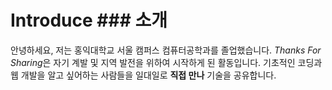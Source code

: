 # Introduce ### 소개
안녕하세요, 저는 홍익대학교 서울 캠퍼스 컴퓨터공학과를 졸업했습니다. *Thanks For Sharing*은 자기 계발 및 지역 발전을 위하여 시작하게 된 활동입니다. 기초적인 코딩과 웹 개발을 알고 싶어하는 사람들을 일대일로 **직접 만나** 기술을 공유합니다.

